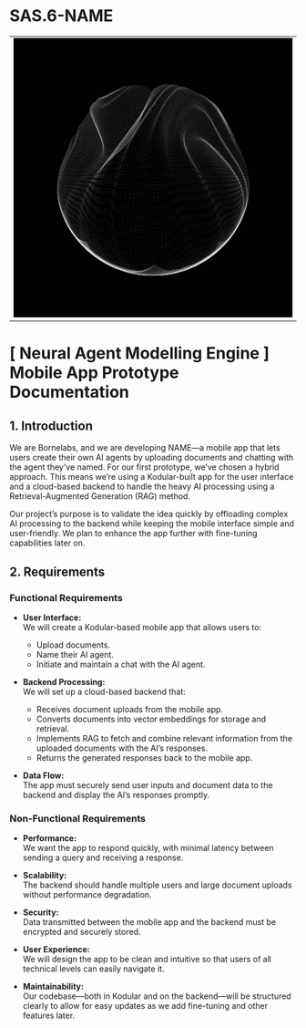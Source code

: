 # SAS.6-NAME

<table style="width: 100%;">
  <tr>
    <td>
      <img src="https://github.com/BorneLabs/SAS.6-NAME/blob/main/Assets/Media/Images/NAME-1.jpg.gif" alt="NAME GIF" style="width:100%; height:auto;">
    </td>
  </tr>
</table>



  # [ Neural Agent Modelling Engine ] Mobile App Prototype Documentation

## 1. Introduction

We are Bornelabs, and we are developing NAME—a mobile app that lets users create their own AI agents by uploading documents and chatting with the agent they’ve named. For our first prototype, we’ve chosen a hybrid approach. This means we’re using a Kodular-built app for the user interface and a cloud-based backend to handle the heavy AI processing using a Retrieval-Augmented Generation (RAG) method.

Our project’s purpose is to validate the idea quickly by offloading complex AI processing to the backend while keeping the mobile interface simple and user-friendly. We plan to enhance the app further with fine-tuning capabilities later on.

## 2. Requirements

### Functional Requirements

- **User Interface:**  
  We will create a Kodular-based mobile app that allows users to:
  - Upload documents.
  - Name their AI agent.
  - Initiate and maintain a chat with the AI agent.

- **Backend Processing:**  
  We will set up a cloud-based backend that:
  - Receives document uploads from the mobile app.
  - Converts documents into vector embeddings for storage and retrieval.
  - Implements RAG to fetch and combine relevant information from the uploaded documents with the AI’s responses.
  - Returns the generated responses back to the mobile app.

- **Data Flow:**  
  The app must securely send user inputs and document data to the backend and display the AI’s responses promptly.

### Non-Functional Requirements

- **Performance:**  
  We want the app to respond quickly, with minimal latency between sending a query and receiving a response.

- **Scalability:**  
  The backend should handle multiple users and large document uploads without performance degradation.

- **Security:**  
  Data transmitted between the mobile app and the backend must be encrypted and securely stored.

- **User Experience:**  
  We will design the app to be clean and intuitive so that users of all technical levels can easily navigate it.

- **Maintainability:**  
  Our codebase—both in Kodular and on the backend—will be structured clearly to allow for easy updates as we add fine-tuning and other features later.
